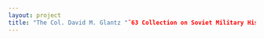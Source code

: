 ```yaml
--- 
layout: project 
title: "The Col. David M. Glantz "˜63 Collection on Soviet Military History" 
---
```



